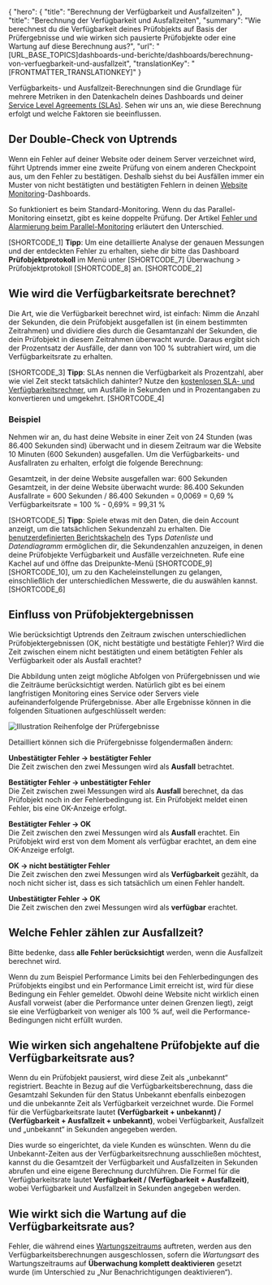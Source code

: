 {
  "hero": {
    "title": "Berechnung der Verfügbarkeit und Ausfallzeiten"
  },
  "title": "Berechnung der Verfügbarkeit und Ausfallzeiten",
  "summary": "Wie berechnest du die Verfügbarkeit deines Prüfobjekts auf Basis der Prüfergebnisse und wie wirken sich pausierte Prüfobjekte oder eine Wartung auf diese Berechnung aus?",
  "url": "[URL_BASE_TOPICS]dashboards-und-berichte/dashboards/berechnung-von-verfuegbarkeit-und-ausfallzeit",
  "translationKey": "[FRONTMATTER_TRANSLATIONKEY]"
}

Verfügbarkeits- und Ausfallzeit-Berechnungen sind die Grundlage für mehrere Metriken in den Datenkacheln deines Dashboards und deiner [Service Level Agreements (SLAs)]([LINK_URL_1]). Sehen wir uns an, wie diese Berechnung erfolgt und welche Faktoren sie beeinflussen.
## Der Double-Check von Uptrends

Wenn ein Fehler auf deiner Website oder deinem Server verzeichnet wird, führt Uptrends immer eine zweite Prüfung von einem anderen Checkpoint aus, um den Fehler zu bestätigen. Deshalb siehst du bei Ausfällen immer ein Muster von nicht bestätigten und bestätigten Fehlern in deinen [Website Monitoring]([LINK_URL_2])-Dashboards.

So funktioniert es beim Standard-Monitoring. Wenn du das Parallel-Monitoring einsetzt, gibt es keine doppelte Prüfung. Der Artikel [Fehler und Alarmierung beim Parallel-Monitoring]([LINK_URL_3]) erläutert den Unterschied.

[SHORTCODE_1]
**Tipp**: Um eine detaillierte Analyse der genauen Messungen und der entdeckten Fehler zu erhalten, siehe dir bitte das Dashboard **Prüfobjektprotokoll** im Menü unter [SHORTCODE_7] Überwachung > Prüfobjektprotokoll [SHORTCODE_8] an.
[SHORTCODE_2]

## Wie wird die Verfügbarkeitsrate berechnet?

Die Art, wie die Verfügbarkeit berechnet wird, ist einfach: Nimm die Anzahl der Sekunden, die dein Prüfobjekt ausgefallen ist (in einem bestimmten Zeitrahmen) und dividiere dies durch die Gesamtanzahl der Sekunden, die dein Prüfobjekt in diesem Zeitrahmen überwacht wurde. Daraus ergibt sich der Prozentsatz der Ausfälle, der dann von 100 % subtrahiert wird, um die Verfügbarkeitsrate zu erhalten.

[SHORTCODE_3]
**Tipp**: SLAs nennen die Verfügbarkeit als Prozentzahl, aber wie viel Zeit steckt tatsächlich dahinter? Nutze den [kostenlosen SLA- und Verfügbarkeitsrechner]([LINK_URL_4]), um Ausfälle in Sekunden und in Prozentangaben zu konvertieren und umgekehrt.
[SHORTCODE_4]

### Beispiel

Nehmen wir an, du hast deine Website in einer Zeit von 24 Stunden (was 86.400 Sekunden sind) überwacht und in diesem Zeitraum war die Website 10 Minuten (600 Sekunden) ausgefallen. Um die Verfügbarkeits- und Ausfallraten zu erhalten, erfolgt die folgende Berechnung:

Gesamtzeit, in der deine Website ausgefallen war: 600 Sekunden
Gesamtzeit, in der deine Website überwacht wurde: 86.400 Sekunden
Ausfallrate = 600 Sekunden / 86.400 Sekunden = 0,0069 = 0,69 %
Verfügbarkeitsrate = 100 % - 0,69% = 99,31 %

[SHORTCODE_5]
**Tipp**: Spiele etwas mit den Daten, die dein Account anzeigt, um die tatsächlichen Sekundenzahl zu erhalten. Die [benutzerdefinierten Berichtskacheln]([LINK_URL_5]) des Typs _Datenliste_ und _Datendiagramm_ ermöglichen dir, die Sekundenzahlen anzuzeigen, in denen deine Prüfobjekte Verfügbarkeit und Ausfälle verzeichneten. Rufe eine Kachel auf und öffne das Dreipunkte-Menü [SHORTCODE_9][SHORTCODE_10], um zu den Kacheleinstellungen zu gelangen, einschließlich der unterschiedlichen Messwerte, die du auswählen kannst.
[SHORTCODE_6]

## Einfluss von Prüfobjektergebnissen

Wie berücksichtigt Uptrends den Zeitraum zwischen unterschiedlichen Prüfobjektergebnissen (OK, nicht bestätigte und bestätigte Fehler)? Wird die Zeit zwischen einem nicht bestätigten und einem betätigten Fehler als Verfügbarkeit oder als Ausfall erachtet?

Die Abbildung unten zeigt mögliche Abfolgen von Prüfergebnissen und wie die Zeiträume berücksichtigt werden. Natürlich gibt es bei einem langfristigen Monitoring eines Service oder Servers viele aufeinanderfolgende Prüfergebnisse. Aber alle Ergebnisse können in die folgenden Situationen aufgeschlüsselt werden:

![Illustration Reihenfolge der Prüfergebnisse]([LINK_URL_6])

Detailliert können sich die Prüfergebnisse folgendermaßen ändern:

**Unbestätigter Fehler -> bestätigter Fehler**  
Die Zeit zwischen den zwei Messungen wird als **Ausfall** betrachtet.

**Bestätigter Fehler -> unbestätigter Fehler**  
Die Zeit zwischen zwei Messungen wird als **Ausfall** berechnet, da das Prüfobjekt noch in der Fehlerbedingung ist. Ein Prüfobjekt meldet einen Fehler, bis eine OK-Anzeige erfolgt.

**Bestätigter Fehler -> OK**  
Die Zeit zwischen den zwei Messungen wird als **Ausfall** erachtet. Ein Prüfobjekt wird erst von dem Moment als verfügbar erachtet, an dem eine OK-Anzeige erfolgt.

**OK -> nicht bestätigter Fehler**  
Die Zeit zwischen den zwei Messungen wird als **Verfügbarkeit** gezählt, da noch nicht sicher ist, dass es sich tatsächlich um einen Fehler handelt.

**Unbestätigter Fehler -> OK**  
Die Zeit zwischen den zwei Messungen wird als **verfügbar** erachtet.

## Welche Fehler zählen zur Ausfallzeit?

Bitte bedenke, dass **alle Fehler berücksichtigt** werden, wenn die Ausfallzeit berechnet wird.

Wenn du zum Beispiel Performance Limits bei den Fehlerbedingungen des Prüfobjekts eingibst und ein Performance Limit erreicht ist, wird für diese Bedingung ein Fehler gemeldet. Obwohl deine Website nicht wirklich einen Ausfall vorweist (aber die Performance unter deinen Grenzen liegt), zeigt sie eine Verfügbarkeit von weniger als 100 % auf, weil die Performance-Bedingungen nicht erfüllt wurden.

## Wie wirken sich angehaltene Prüfobjekte auf die Verfügbarkeitsrate aus?

Wenn du ein Prüfobjekt pausierst, wird diese Zeit als „unbekannt“ registriert. Beachte in Bezug auf die Verfügbarkeitsberechnung, dass die Gesamtzahl Sekunden für den Status Unbekannt ebenfalls einbezogen und die unbekannte Zeit als Verfügbarkeit verzeichnet wurde. Die Formel für die Verfügbarkeitsrate lautet **(Verfügbarkeit + unbekannt) / (Verfügbarkeit + Ausfallzeit + unbekannt)**, wobei Verfügbarkeit, Ausfallzeit und „unbekannt“ in Sekunden angegeben werden.

Dies wurde so eingerichtet, da viele Kunden es wünschten. Wenn du die Unbekannt-Zeiten aus der Verfügbarkeitsrechnung ausschließen möchtest, kannst du die Gesamtzeit der Verfügbarkeit und Ausfallzeiten in Sekunden abrufen und eine eigene Berechnung durchführen. Die Formel für die Verfügbarkeitsrate lautet **Verfügbarkeit / (Verfügbarkeit + Ausfallzeit)**, wobei Verfügbarkeit und Ausfallzeit in Sekunden angegeben werden.

## Wie wirkt sich die Wartung auf die Verfügbarkeitsrate aus?

Fehler, die während eines [Wartungszeitraums]([LINK_URL_7]) auftreten, werden aus den Verfügbarkeitsberechnungen ausgeschlossen, sofern die *Wartungsart* des Wartungszeitraums auf **Überwachung komplett deaktivieren** gesetzt wurde (im Unterschied zu „Nur Benachrichtigungen deaktivieren“).

